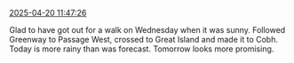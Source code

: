 [2025-04-20 11:47:26](https://mstdn.social/@hill_wanderer/114370127226981656)

Glad to have got out for a walk on Wednesday when it was sunny. Followed Greenway to Passage West, crossed to Great Island and made it to Cobh. Today is more rainy than was forecast. Tomorrow looks more promising.